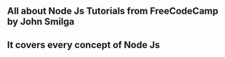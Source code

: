 ## All about Node Js Tutorials from FreeCodeCamp by John Smilga
## It covers every concept of Node Js
